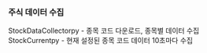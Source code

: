 ### 주식 데이터 수집
StockDataCollectorpy - 종목 코드 다운로드, 종목별 데이터 수집<br>
StockCurrentpy - 현재 설정된 종목 코드 데이터 10초마다 수집
